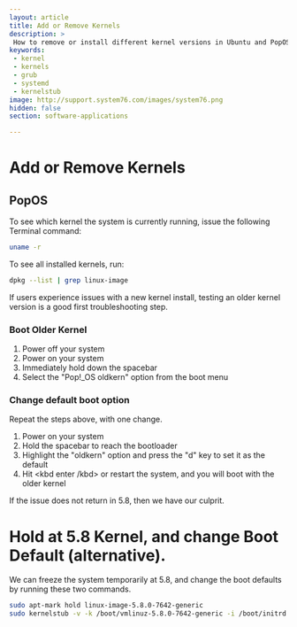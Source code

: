 ```yaml
---
layout: article
title: Add or Remove Kernels
description: >
 How to remove or install different kernel versions in Ubuntu and PopOS.
keywords:
 - kernel
 - kernels
 - grub
 - systemd
 - kernelstub
image: http://support.system76.com/images/system76.png
hidden: false
section: software-applications

---
```


# Add or Remove Kernels

## PopOS

To see which kernel the system is currently running, issue the following Terminal command:

```bash
uname -r
```

To see all installed kernels, run:

```bash
dpkg --list | grep linux-image
```

If users experience issues with a new kernel install, testing an older kernel version is a good first troubleshooting step.


### Boot Older Kernel

1. Power off your system
2. Power on your system
3. Immediately hold down the spacebar
4. Select the "Pop!\_OS oldkern" option from the boot menu

### Change default boot option

Repeat the steps above, with one change.

1. Power on your system
2. Hold the spacebar to reach the bootloader
3. Highlight the "oldkern" option and press the "d" key to set it as the default
4. Hit <kbd enter /kbd> or restart the system, and you will boot with the older kernel

If the issue does not return in 5.8, then we have our culprit.

# Hold at 5.8 Kernel, and change Boot Default (alternative).

We can freeze the system temporarily at 5.8, and change the boot defaults by running these two commands.

```bash
sudo apt-mark hold linux-image-5.8.0-7642-generic
sudo kernelstub -v -k /boot/vmlinuz-5.8.0-7642-generic -i /boot/initrd.img-5.8.0-7642-generic
```
